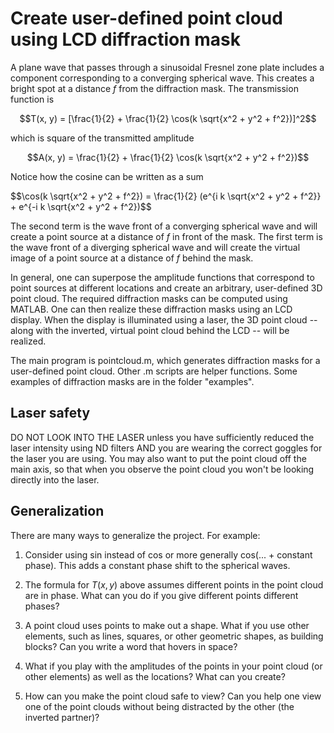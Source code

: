 # Create user-defined point cloud using LCD diffraction mask

A plane wave that passes through a sinusoidal Fresnel zone plate includes a component corresponding to a converging spherical wave. This creates a bright spot at a distance $f$ from the diffraction mask. The transmission function is

$$T(x, y) = [\frac{1}{2} + \frac{1}{2} \cos(k \sqrt{x^2 + y^2 + f^2})]^2$$

which is square of the transmitted amplitude

$$A(x, y) = \frac{1}{2} + \frac{1}{2} \cos(k \sqrt{x^2 + y^2 + f^2})$$

Notice how the cosine can be written as a sum

$$\cos(k \sqrt{x^2 + y^2 + f^2}) = \frac{1}{2} (e^{i k \sqrt{x^2 + y^2 + f^2}} + e^{-i k \sqrt{x^2 + y^2 + f^2})$$

The second term is the wave front of a converging spherical wave and will create a point source at a distance of $f$ in front of the mask. The first term is the wave front of a diverging spherical wave and will create the virtual image of a point source at a distance of $f$ behind the mask.

In general, one can superpose the amplitude functions that correspond to point sources at different locations and create an arbitrary, user-defined 3D point cloud. The required diffraction masks can be computed using MATLAB. One can then realize these diffraction masks using an LCD display. When the display is illuminated using a laser, the 3D point cloud -- along with the inverted, virtual point cloud behind the LCD -- will be realized.

The main program is pointcloud.m, which generates diffraction masks for a user-defined point cloud. Other .m scripts are helper functions. Some examples of diffraction masks are in the folder "examples".

## Laser safety

DO NOT LOOK INTO THE LASER unless you have sufficiently reduced the laser intensity using ND filters AND you are wearing the correct goggles for the laser you are using. You may also want to put the point cloud off the main axis, so that when you observe the point cloud you won't be looking directly into the laser.

## Generalization

There are many ways to generalize the project. For example:

1. Consider using sin instead of cos or more generally cos(... + constant phase). This adds a constant phase shift to the spherical waves.

2. The formula for $T(x, y)$ above assumes different points in the point cloud are in phase. What can you do if you give different points different phases?

3. A point cloud uses points to make out a shape. What if you use other elements, such as lines, squares, or other geometric shapes, as building blocks? Can you write a word that hovers in space?

4. What if you play with the amplitudes of the points in your point cloud (or other elements) as well as the locations? What can you create?

4. How can you make the point cloud safe to view? Can you help one view one of the point clouds without being distracted by the other (the inverted partner)?